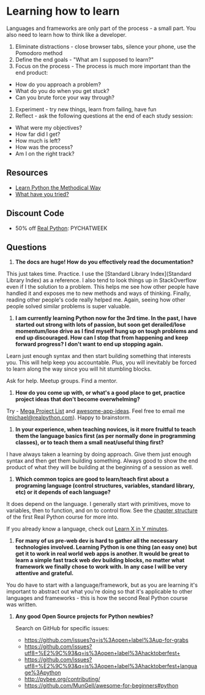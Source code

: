 # Learning how to learn

Languages and frameworks are only part of the process - a small part. You also need to learn how to think like a developer.

1. Eliminate distractions - close browser tabs, silence your phone, use the Pomodoro method
1. Define the end goals - "What am I supposed to learn?"
1. Focus on the process - The process is much more important than the end product:
  - How do you approach a problem?
  - What do you do when you get stuck?
  - Can you brute force your way through?
1. Experiment - try new things, learn from failing, have fun
1. Reflect - ask the following questions at the end of each study session:
  - What were my objectives?
  - How far did I get?
  - How much is left?
  - How was the process?
  - Am I on the right track?

## Resources

- [Learn Python the Methodical Way](https://realpython.com/blog/python/learn-python-the-methodical-way/)
- [What have you tried?](http://whathaveyoutried.com)

## Discount Code

- 50% off [Real Python](https://realpython.com/): PYCHATWEEK

## Questions

1. **The docs are huge! How do you effectively read the documentation?**

  This just takes time. Practice. I use the [Standard Library Index](Standard Library Index) as a reference. I also tend to look things up in StackOverflow even if I the solution to a problem. This helps me see how other people have handled it and exposes me to new methods and ways of thinking. Finally, reading other people's code really helped me. Again, seeing how other people solved similar problems is super valuable.

1. **I am currently learning Python now for the 3rd time. In the past, I have started out strong with lots of passion, but soon get derailed/lose momentum/lose drive as I find myself hung up on tough problems and end up discouraged. How can I stop that from happening and keep forward progress? I don't want to end up stopping again.**

  Learn just enough syntax and then start building something that interests you. This will help keep you accountable. Plus, you will inevitably be forced to learn along the way since you will hit stumbling blocks.

  Ask for help. Meetup groups. Find a mentor.

1. **How do you come up with, or what's a good place to get, practice project ideas that don't become overwhelming?**

  Try - [Mega Project List](https://github.com/karan/Projects) and [awesome-app-ideas](https://github.com/tastejs/awesome-app-ideas). Feel free to email me (michael@realpython.com). Happy to brainstorm.

1. **In your experience, when teaching novices, is it more fruitful to teach them the language basics first (as per normally done in programming classes), or to teach them a small neat/useful thing first?**

  I have always taken a learning by doing approach. Give them just enough syntax and then get them building something. Always good to show the end product of what they will be building at the beginning of a session as well.

1. **Which common topics are good to learn/teach first about a programing language (control structures, variables, standard library, etc) or it depends of each language?**

  It does depend on the language. I generally start with primitives, move to variables, then to function, and on to control flow. See the [chapter structure](https://realpython.com/courses/#course-1-introduction-to-python) of the first Real Python course for more into.

  If you already know a language, check out [Learn X in Y minutes](https://learnxinyminutes.com/).

1. **For many of us pre-web dev is hard to gather all the necessary technologies involved. Learning Python is one thing (an easy one) but get it to work in real world web apps is another. It would be great to learn a simple fast track web dev building blocks, no matter what framework we finally chose to work with. In any case I will be very attentive and grateful.**

  You do have to start with a language/framework, but as you are learning it's important to abstract out what you're doing so that it's applicable to other languages and frameworks - this is how the second Real Python course was written.

1. **Any good Open Source projects for Python newbies?**

    Search on GitHub for specific issues:
      - https://github.com/issues?q=is%3Aopen+label%3Aup-for-grabs
      - https://github.com/issues?utf8=%E2%9C%93&q=is%3Aopen+label%3Ahacktoberfest+
      - https://github.com/issues?utf8=%E2%9C%93&q=is%3Aopen+label%3Ahacktoberfest+language%3Apython
      - http://pybee.org/contributing/
      - https://github.com/MunGell/awesome-for-beginners#python

